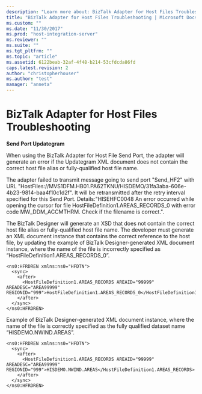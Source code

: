 ```yaml
---
description: "Learn more about: BizTalk Adapter for Host Files Troubleshooting"
title: "BizTalk Adapter for Host Files Troubleshooting | Microsoft Docs"
ms.custom: ""
ms.date: "11/30/2017"
ms.prod: "host-integration-server"
ms.reviewer: ""
ms.suite: ""
ms.tgt_pltfrm: ""
ms.topic: "article"
ms.assetid: 6122beab-32af-4f48-b214-53cfdcda86fd
caps.latest.revision: 2
author: "christopherhouser"
ms.author: "test"
manager: "anneta"
---
```

# BizTalk Adapter for Host Files Troubleshooting
**Send Port Updategram**  
  
 When using the BizTalk Adapter for Host File Send Port, the adapter will generate an error if the Updategram XML document does not contain the correct host file alias or fully-qualified host file name.  
  
 The adapter failed to transmit message going to send port "Send_HF2" with URL "HostFiles://MVS1DFM.HB01.PA62TKNU/HISDEMO/31fa3aba-606e-4b23-9814-baa4f10c1d2f". It will be retransmitted after the retry interval specified for this Send Port. Details:"HISEHFC0048 An error occurred while opening the cursor for file HostFileDefinition1.AREAS_RECORDS_0 with error code MW_DDM_ACCMTHRM. Check if the filename is correct.".  
  
 The BizTalk Designer will generate an XSD that does not contain the correct host file alias or fully-qualified host file name. The developer must generate an XML document instance that contains the correct reference to the host file, by updating the example of BizTalk Designer-generated XML document instance, where the name of the file is incorrectly specified as “HostFileDefinition1.AREAS_RECORDS_0”.  
  
```  
<ns0:HFRDREN xmlns:ns0="HFDTN">  
  <sync>  
    <after>  
      <HostFileDefinition1.AREAS_RECORDS AREAID="99999" AREADESC="AREA99999" REGIONID="999">HostFileDefinition1.AREAS_RECORDS_0</HostFileDefinition1.AREAS_RECORDS>  
    </after>  
  </sync>  
</ns0:HFRDREN>  
```  
  
 Example of BizTalk Designer-generated XML document instance, where the name of the file is correctly specified as the fully qualified dataset name “HISDEMO.NWIND.AREAS”.  
  
```  
<ns0:HFRDREN xmlns:ns0="HFDTN">  
  <sync>  
    <after>  
      <HostFileDefinition1.AREAS_RECORDS AREAID="99999" AREADESC="AREA99999" REGIONID="999">HISDEMO.NWIND.AREAS</HostFileDefinition1.AREAS_RECORDS>  
    </after>  
  </sync>  
</ns0:HFRDREN>  
  
```
